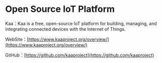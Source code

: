 # Open Source IoT Platform

Kaa：Kaa is a free, open-source IoT platform for building, managing, and integrating connected devices with the Internet of Things.

WebSite：[https://www.kaaproject.org/overview/](https://www.kaaproject.org/overview/)

GitHub：[https://github.com/kaaproject](https://github.com/kaaproject)





